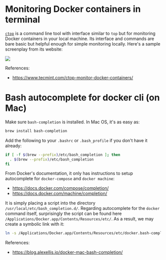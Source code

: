 # Monitoring Docker containers in terminal

[`ctop`](https://github.com/bcicen/ctop) is a command line tool with
interface similar to `top` but for monitoring Docker containers in your
local machine. Its interface and commands are bare basic but helpful
enough for simple monitoring locally. Here's a sample screenplay from
its website:

![](https://github.com/bcicen/ctop/blob/master/_docs/img/grid.gif)

References:
- https://www.tecmint.com/ctop-monitor-docker-containers/

# Bash autocomplete for docker cli (on Mac)

Make sure `bash-completion` is installed. In Mac OS, it's as easy as:

```sh
brew install bash-completion
```

Add the following to your `.bashrc` or `.bash_profile` if you don't
have it already:

```bash
if [ -f $(brew --prefix)/etc/bash_completion ]; then
  . $(brew --prefix)/etc/bash_completion
fi
```

From Docker's documentation, it only has instructions to setup
autocomplete for `docker-compose` and `docker machine`:
- https://docs.docker.com/compose/completion/
- https://docs.docker.com/machine/completion/

It is simply placing a script into the directory `/usr/local/etc/bash_completion.d/`.
Regarding autocomplete for the `docker` command itself, surprisingly
the script can be found here `/Applications/Docker.app/Contents/Resources/etc/`.
As a result, we may create a symbolic link with it:

```sh
ln -s /Applications/Docker.app/Contents/Resources/etc/docker.bash-completion /usr/local/etc/bash_completion.d/
```

References:
- https://blog.alexellis.io/docker-mac-bash-completion/
